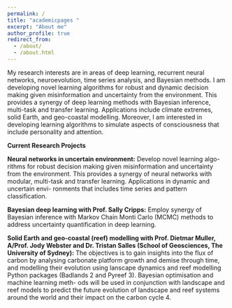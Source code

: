 ```yaml
---
permalink: /
title: "academicpages "
excerpt: "About me"
author_profile: true
redirect_from: 
  - /about/
  - /about.html
---
```

 

My research interests are in areas of deep learning, recurrent neural networks, neuroevolution, time series analysis, and Bayesian methods. I am developing novel learning algorithms for robust and dynamic decision making given misinformation and uncertainty from the environment. This provides a synergy of deep learning methods with Bayesian inference, multi-task and transfer learning. Applications include climate extremes, solid Earth, and geo-coastal modelling. Moreover, I am interested in developing learning algorithms to simulate aspects of consciousness that include personality and attention.

**Current Research Projects**

 **Neural networks in uncertain environment:** Develop novel learning algo- rithms for robust decision making given misinformation and uncertainty from the environment. This provides a synergy of neural networks with modular, multi-task and transfer learning. Applications in dynamic and uncertain envi- ronments that includes time series and pattern classification.

 **Bayesian deep learning with Prof. Sally Cripps:** Employ synergy of Bayesian inference with Markov Chain Monti Carlo (MCMC) methods to address uncertainty quantification in deep learning.

 **Solid Earth and geo-coastal (reef) modelling with Prof. Dietmar Muller, A/Prof. Jody Webster and Dr. Tristan Salles (School of Geosciences, The University of Sydney):** The objectives is to gain insights into the flux of carbon by analysing carbonate platform growth and demise through time, and modelling their evolution using lanscape dynamics and reef modelling Python packages (Badlands 2 and Pyreef 3). Bayesian optimisation and machine learning meth- ods will be used in conjunction with landscape and reef models to predict the future evolution of landscape and reef systems around the world and their impact on the carbon cycle 4.

